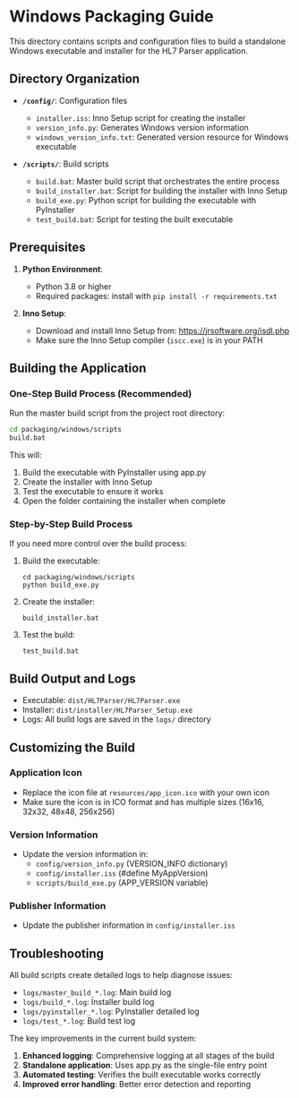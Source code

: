 # Windows Packaging Guide

This directory contains scripts and configuration files to build a standalone Windows executable and installer for the HL7 Parser application.

## Directory Organization

- **`/config/`**: Configuration files
  - `installer.iss`: Inno Setup script for creating the installer
  - `version_info.py`: Generates Windows version information
  - `windows_version_info.txt`: Generated version resource for Windows executable

- **`/scripts/`**: Build scripts
  - `build.bat`: Master build script that orchestrates the entire process
  - `build_installer.bat`: Script for building the installer with Inno Setup
  - `build_exe.py`: Python script for building the executable with PyInstaller
  - `test_build.bat`: Script for testing the built executable

## Prerequisites

1. **Python Environment**:
   - Python 3.8 or higher
   - Required packages: install with `pip install -r requirements.txt`

2. **Inno Setup**:
   - Download and install Inno Setup from: https://jrsoftware.org/isdl.php
   - Make sure the Inno Setup compiler (`iscc.exe`) is in your PATH

## Building the Application

### One-Step Build Process (Recommended)

Run the master build script from the project root directory:

```bash
cd packaging/windows/scripts
build.bat
```

This will:
1. Build the executable with PyInstaller using app.py
2. Create the installer with Inno Setup
3. Test the executable to ensure it works
4. Open the folder containing the installer when complete

### Step-by-Step Build Process

If you need more control over the build process:

1. Build the executable:
   ```
   cd packaging/windows/scripts
   python build_exe.py
   ```

2. Create the installer:
   ```
   build_installer.bat
   ```

3. Test the build:
   ```
   test_build.bat
   ```

## Build Output and Logs

- Executable: `dist/HL7Parser/HL7Parser.exe`
- Installer: `dist/installer/HL7Parser_Setup.exe`
- Logs: All build logs are saved in the `logs/` directory

## Customizing the Build

### Application Icon

- Replace the icon file at `resources/app_icon.ico` with your own icon
- Make sure the icon is in ICO format and has multiple sizes (16x16, 32x32, 48x48, 256x256)

### Version Information

- Update the version information in:
  - `config/version_info.py` (VERSION_INFO dictionary)
  - `config/installer.iss` (#define MyAppVersion)
  - `scripts/build_exe.py` (APP_VERSION variable)

### Publisher Information

- Update the publisher information in `config/installer.iss`

## Troubleshooting

All build scripts create detailed logs to help diagnose issues:

- `logs/master_build_*.log`: Main build log
- `logs/build_*.log`: Installer build log
- `logs/pyinstaller_*.log`: PyInstaller detailed log
- `logs/test_*.log`: Build test log

The key improvements in the current build system:

1. **Enhanced logging**: Comprehensive logging at all stages of the build
2. **Standalone application**: Uses app.py as the single-file entry point
3. **Automated testing**: Verifies the built executable works correctly
4. **Improved error handling**: Better error detection and reporting